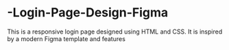 # -Login-Page-Design-Figma
This is a responsive login page designed using HTML and CSS. It is inspired by a modern Figma template and features
